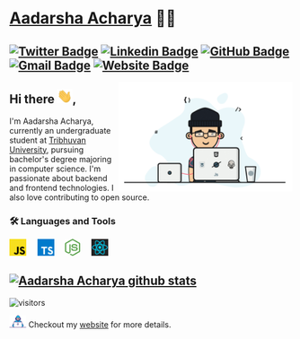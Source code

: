 # [Aadarsha Acharya](http://adarshaacharya.com.np/) 👨‍💻
[![Twitter Badge](https://img.shields.io/badge/-@aadarshatweets-1ca0f1?style=flat-square&labelColor=1ca0f1&logo=twitter&logoColor=white&link=https://twitter.com/adarshatweets)](https://twitter.com/adarshatweets) [![Linkedin Badge](https://img.shields.io/badge/-adarshaacharya-blue?style=flat-square&logo=Linkedin&logoColor=white&link=https://www.linkedin.com/in/adarshaacharya/)](https://www.linkedin.com/in/adarshaacharya/)
[![GitHub Badge](https://img.shields.io/badge/-@adarshaacharya-%23181717?style=flat-square&logo=github)](https://github.com/adarshaacharya)
[![Gmail Badge](https://img.shields.io/badge/-connectwithadarsha@gmail.com-c14438?style=flat-square&logo=Gmail&logoColor=white&link=mailto:connectwithadarsha@gmail.com)](mailto:connectwithadarsha@gmail.com)
[![Website Badge](https://img.shields.io/website?color=0ab9e6&style=flat-square&up_message=adarshaacharya.com.np&url=http%3A%2F%2Fadarshaacharya.com.np%2F)](http://adarshaacharya.com.np)
---


<p>
 <img align="right" src="https://raw.githubusercontent.com/adarshaacharya/adarshaacharya/master/assets/programmer.gif" width="310px alt="programmergif">
</p>


## Hi there <img src="https://raw.githubusercontent.com/adarshaacharya/adarshaacharya/master/assets/wave.gif" width="27px">,

I'm Aadarsha Acharya, currently an undergraduate student at [Tribhuvan University](http://www.tribhuvan-university.edu.np/), pursuing bachelor's degree majoring in computer science. I'm passionate about backend and frontend technologies. I also love contributing to open source.



### 🛠 Languages and Tools 
  <img height="30" src="https://raw.githubusercontent.com/adarshaacharya/adarshaacharya/master/assets/javascript.svg"> &nbsp; &nbsp;
  <img height="30" src="https://raw.githubusercontent.com/adarshaacharya/adarshaacharya/master/assets/typescript.svg"> &nbsp; &nbsp;
  <img height="30" src="https://raw.githubusercontent.com/adarshaacharya/adarshaacharya/master/assets/nodejs.svg"> &nbsp; &nbsp;
  <img height="30" src="https://raw.githubusercontent.com/adarshaacharya/adarshaacharya/master/assets/react.svg"> &nbsp; &nbsp; 
<br/> 

[![Aadarsha Acharya github stats](https://github-readme-stats.vercel.app/api?username=adarshaacharya&show_icons=true&theme=algolia&include_all_commits=true)](https://github.com/anuraghazra/github-readme-stats)
---

![visitors](https://visitor-badge.laobi.icu/badge?page_id=adarshaacharya.adarshaacharya&title=Profile%20views) 

 <img src="https://raw.githubusercontent.com/adarshaacharya/adarshaacharya/master/assets/developer.gif" width="30px"> Checkout my [website](http://adarshaacharya.com.np) for more details. 
